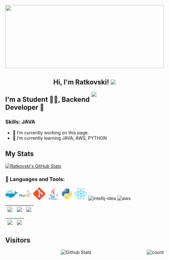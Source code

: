 <!--

<video autoplay="video.m4v" muted="" loop="" id="main-video">
        <source src="https://www.shpavda.com/videos/video.m4v" type="video/mp4">
    </video>
-->

[//]: # ()
[//]: # ( <div align="center" width="100%">)

[//]: # (	<a href="https://git.io/typing-svg"><img src="https://readme-typing-svg.demolab.com?font=Roboto+Slab&color=%ffffff&size=20&center=true&vCenter=true&lines=I'm+Ratkovski;I'm+a+Student 👨‍🎓, Backend Developer 🚀")

[//]: # (                                           alt=""></a>)

[//]: # (	<img src="https://github.com/huynlx/huynlx/blob/main/assets/lightning.gif" width="1200" height="3">)

[//]: # ()
[//]: # (</div>)

 <div>
<img src="lightning.gif" width="100%" height="3" >
<img src="giphy.gif" width="100%" height="200">

[//]: # ([![Typing SVG]&#40;https://readme-typing-svg.demolab.com?font=Fira+Code&weight=300&size=20&pause=1000&color=purple&center=true&vCenter=true&multiline=true&width=700&height=90&lines=....+..+--..--+%2F+..+--+%2F+.-.+.-+-+-.-+---+...+-.-+..&#41;]&#40;https://git.io/typing-svg&#41;)
</div>




<!--

**Ratkovski/Ratkovski** is a ✨ _special_ ✨ repository because its `README.md` (this file) appears on your GitHub profile.

Here are some ideas to get you started:



- 🔭 I’m currently working on ...
- 🌱 I’m currently learning ...
- 👯 I’m looking to collaborate on ...
- 🤔 I’m looking for help with ...
- 💬 Ask me about ...
- 📫 How to reach me: ...
- 😄 Pronouns: ...
- ⚡ Fun fact: ...
-->
<!--
<h2> Hi, I'm Ratkovski! <img src="https://media.giphy.com/media/mGcNjsfWAjY5AEZNw6/giphy.gif" width="50"></h2>
-->

<h2 align="center"> Hi, I'm Ratkovski! <img src="black-cat-gif-2.gif" width="80"></h2>
<img align='right' src="https://media.giphy.com/media/ieyl9zmCjO4b4t6qoY/giphy.gif" width="230">

<!--
### Hi there 👋, my name is Ratkovski
<img align="right" alt="GIF" src="https://github.com/abhisheknaiidu/abhisheknaiidu/blob/master/code.gif?raw=true" width="500" height="320" />
-->


## I'm a Student 👨‍🎓, Backend Developer 🚀




### Skills: JAVA

- 🔭 I’m currently working on this page.
- 🌱 I’m currently learning JAVA, AWS, PYTHON




## My Stats
<!--
![Ratkovski's github stats](https://github-readme-stats.vercel.app/api?username=Ratkovski&show_icons=true&theme=tokyonight)
-->

  <a  href="https://awesome-github-stats.azurewebsites.net/index.html??cardType=octocat&theme=tokyonight"> 
  <img  alt="Ratkovski's GitHub Stats" src="https://awesome-github-stats.azurewebsites.net/user-stats/Ratkovski?cardType=octocat&theme=tokyonight" />  </a>

<!--
[![trophy](https://github-profile-trophy.vercel.app/?username=Ratkovski&theme=tokyonight)



<img align="right" alt="count" src="https://count.getloli.com/get/@:Ratkovski?theme=rule34">
<img align="left" width="480"


### 🔧 Languages and Tools:

[<img align="left" alt="Visual Studio Code" width="26px" src="https://raw.githubusercontent.com/github/explore/80688e429a7d4ef2fca1e82350fe8e3517d3494d/topics/visual-studio-code/visual-studio-code.png" />][vsCode]
[<img align="left" alt="Git" width="26px" src="https://raw.githubusercontent.com/github/explore/80688e429a7d4ef2fca1e82350fe8e3517d3494d/topics/git/git.png" />][git]
[<img align="left" alt="GitHub" width="26px" src="https://raw.githubusercontent.com/github/explore/78df643247d429f6cc873026c0622819ad797942/topics/github/github.png" />][github]

-->

### 🔧 Languages and Tools:

<p align="left">
  <img src="https://raw.githubusercontent.com/devicons/devicon/master/icons/docker/docker-plain.svg" alt="Docker" width="40" height="40" />
  <img src="https://raw.githubusercontent.com/devicons/devicon/master/icons/mysql/mysql-original-wordmark.svg" alt="mysql" width="40" height="40"/> 
  <img src="https://raw.githubusercontent.com/devicons/devicon/master/icons/git/git-original.svg" alt="git" width="40" height="40"/> 
  <img src="https://raw.githubusercontent.com/devicons/devicon/master/icons/java/java-original.svg" alt="java" width="40" height="40"/> 
   <img src="https://raw.githubusercontent.com/devicons/devicon/master/icons/python/python-original.svg" alt="python" width="40" height="40"/> 
  <img src="https://raw.githubusercontent.com/devicons/devicon/master/icons/react/react-original.svg" alt="react" width="40" height="40"/> 
  <img src="https://user-images.githubusercontent.com/95999134/153581286-a2c75f9f-8257-461d-8cdd-12077ac061c6.png" alt="intellij-idea" width="40" height="40"/> 
  <img src="https://img.icons8.com/color/48/000000/amazon-web-services.png" alt="aws" width="40" height="40"/> 

<!-- lista de icons q podem ser usadas


<img src="https://raw.githubusercontent.com/devicons/devicon/master/icons/html5/html5-original-wordmark.svg" alt="html5" width="40" height="40"/> 
<img src="https://raw.githubusercontent.com/devicons/devicon/master/icons/css3/css3-original-wordmark.svg" alt="css3" width="40" height="40"/> 
<img src="https://raw.githubusercontent.com/devicons/devicon/master/icons/javascript/javascript-original.svg" alt="javascript" width="40" height="40"/> 
<img src="https://www.learnstorybook.com/intro-to-storybook/logo-jest.png" alt="jest" width="40" height="40" />
<img src="https://raw.githubusercontent.com/devicons/devicon/master/icons/react/react-original-wordmark.svg" alt="react" width="40" height="40"/> 
<img src="https://raw.githubusercontent.com/devicons/devicon/master/icons/redux/redux-original.svg" alt="redux" width="40" height="40"/> 
<img src="https://raw.githubusercontent.com/devicons/devicon/master/icons/mongodb/mongodb-original-wordmark.svg" alt="mongodb" width="40" height="40"/> 
<img src="https://raw.githubusercontent.com/devicons/devicon/master/icons/nodejs/nodejs-original-wordmark.svg" alt="nodejs" width="40" height="40"/> 
<img src="https://raw.githubusercontent.com/devicons/devicon/master/icons/express/express-original-wordmark.svg" alt="express" width="40" height="40"/> 
<img src="https://raw.githubusercontent.com/devicons/devicon/master/icons/linux/linux-original.svg" alt="linux" width="40" height="40" />
<img src="https://raw.githubusercontent.com/devicons/devicon/master/icons/heroku/heroku-plain.svg" alt="heroku" width="40" height="40" />
<img src="https://raw.githubusercontent.com/devicons/devicon/master/icons/python/python-plain.svg" alt="Python" width="40" height="40" />
<img src="https://raw.githubusercontent.com/devicons/devicon/master/icons/jquery/jquery-plain.svg" alt="Jquery" width="40" height="40" />
<img src="https://raw.githubusercontent.com/devicons/devicon/master/icons/php/php-plain.svg" alt="PHP" width="40" height="40" />
<img src="https://raw.githubusercontent.com/devicons/devicon/master/icons/django/django-plain.svg" alt="Django" width="40" height="40" />
<img src="https://raw.githubusercontent.com/devicons/devicon/master/icons/bootstrap/bootstrap-plain.svg" alt="Bootstrap" width="40" height="40" />
<img src="https://raw.githubusercontent.com/devicons/devicon/master/icons/c/c-plain.svg" alt="C" width="40" height="40" />
<img src="https://raw.githubusercontent.com/devicons/devicon/master/icons/postgresql/postgresql-plain.svg" alt="postgresql" width="40" height="40" />
<img src="https://raw.githubusercontent.com/devicons/devicon/master/icons/typescript/typescript-plain.svg" alt="typescript" width="40" height="40" />
<img src="https://github.com/dnmfarrell/Perl-Icons/blob/master/Icons/Perl_Onion_Color.svg" alt="perl" width="40" height="40" />
</p>
<br><br>


https://readme-typing-svg.demolab.com/demo/
-->


[//]: # (- ![#f03c15]&#40;https://placehold.co/15x15/f03c15/f03c15.png&#41; `#f03c15`)

[//]: # (- ![#c5f015]&#40;https://placehold.co/15x15/c5f015/c5f015.png&#41; `#c5f015`)

[//]: # (- ![#1589F0]&#40;https://placehold.co/15x15/1589F0/1589F0.png&#41; `#1589F0`)
 
[//]: # (### Badges)

[//]: # ([![@ratkovski's Holopin board]&#40;https://holopin.io/api/user/board?user=ratkovski&#41;]&#40;https://holopin.io/@ratkovski&#41;)

[//]: # ()

| ![](http://github-profile-summary-cards.vercel.app/api/cards/stats?username=Ratkovski&theme=nord_dark) | ![](http://github-profile-summary-cards.vercel.app/api/cards/repos-per-language?username=Ratkovski&hide=Html&theme=nord_dark) | ![](http://github-profile-summary-cards.vercel.app/api/cards/most-commit-language?username=Ratkovski&theme=nord_dark) |
| :-: | :-: | :-: |

| ![](http://github-profile-summary-cards.vercel.app/api/cards/profile-details?username=Ratkovski&theme=nord_dark) | ![](https://github-readme-streak-stats.herokuapp.com/?user=Ratkovski&hide_border=true&date_format=M%20j%5B%2C%20Y%5D&background=2D3742&stroke=2D3742&ring=6bbbca&fire=6bbbca&currStreakNum=fff&sideNums=6bbbca&currStreakLabel=6bbbca&sideLabels=fff&dates=fff) |
| :-: | :-: |



## Visitors
<img align="right" alt="count" src="https://count.getloli.com/get/@:Ratkovski?theme=rule34">
<img align="left" width="480">


[//]: # ()
[//]: # (&nbsp;<div align="center">)

[//]: # ([![Spotify]&#40;https://novatorem.vercel.app/api/spotify?background_color=0d1117&border_color=ffffff&#41;]&#40;https://open.spotify.com/user/omnitenebris&#41;)

[//]: # (</div>)




<p align="center">
        <img src="https://raw.githubusercontent.com/mayhemantt/mayhemantt/Update/svg/Bottom.svg" alt="Github Stats" />
</p>

